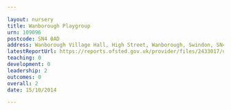 ```yaml
---

layout: nursery
title: Wanborough Playgroup
urn: 109096
postcode: SN4 0AD
address: Wanborough Village Hall, High Street, Wanborough, Swindon, SN4 0AD
latestReportUrl: https://reports.ofsted.gov.uk/provider/files/2433017/urn/109096.pdf
teaching: 0
development: 0
leadership: 2
outcomes: 0
overall: 2
date: 15/10/2014

---
```


